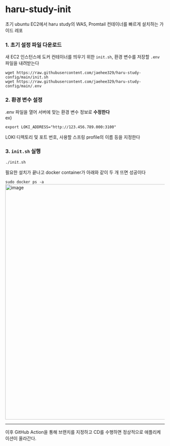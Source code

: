 # haru-study-init
초기 ubuntu EC2에서 haru study의 WAS, Promtail 컨테이너를 빠르게 설치하는 가이드 레포

### 1. 초기 설정 파일 다운로드
새 EC2 인스턴스에 도커 컨테이너를 띄우기 위한 `init.sh`, 환경 변수를 저장할 `.env` 파일을 내려받는다
```
wget https://raw.githubusercontent.com/jaehee329/haru-study-config/main/init.sh
wget https://raw.githubusercontent.com/jaehee329/haru-study-config/main/.env
```

  
### 2. 환경 변수 설정
.env 파일을 열어 서버에 맞는 환경 변수 정보로 **수정한다**  
ex)
```
export LOKI_ADDRESS="http://123.456.789.000:3100"
```
LOKI 디렉토리 및 포트 번호, 사용할 스프링 profile의 이름 등을 지정한다  


  
### 3. `init.sh` 실행
```
./init.sh
```

필요한 설치가 끝나고 docker container가 아래와 같이 두 개 뜨면 성공이다  

`sudo docker ps -a`  
<img width="741" alt="image" src="https://github.com/jaehee329/haru-study-config/assets/77962265/541ab7b9-7a3b-4af1-abfc-8c56adbd7b33">



---
이후 GitHub Action을 통해 브랜치를 지정하고 CD를 수행하면 정상적으로 애플리케이션이 올라간다.


